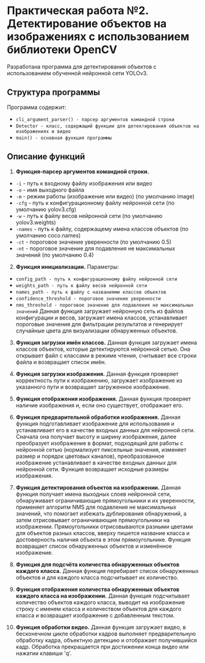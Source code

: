 # Практическая работа №2. Детектирование объектов на изображениях с использованием библиотеки OpenCV

Разработана программа для детектирования объектов с использованием обученной нейронной сети YOLOv3.

## Структура программы

Программа содержит:
- `cli_argument_parser() - парсер аргументов командной строки`
- `Detector - класс, содержащий функции для детектирования объектов на изображениях и видео`
- `main() - основная функция программы`

## Описание функций

1. **Функция-парсер аргументов командной строки.** 
- `-i` - путь к входному файлу изображения или видео
- `-o` - имя выходного файла
- `-m` - режим работы (изображение или видео) (по умолчанию image)
- `-cfg` - путь к конфигурационному файлу нейронной сети (по умолчанию yolov3.cfg)
- `-w` - путь к файлу весов нейронной сети (по умолчанию yolov3.weights)
- `-names` - путь к файлу, содержащему имена классов объектов (по умолчанию coco.names)
- `-ct` - пороговое значение уверенности (по умолчанию 0.5)
- `-nt` -  пороговое значение для подавления не максимальных значений (по умолчанию 0.4)

2. **Функция инициализации.**
 Параметры:
- `config_path - путь к конфигурационному файлу нейронной сети`
- `weights_path - путь к файлу весов нейронной сети`
- `names_path - путь к файлу с названиями классов объектов`
- `confidence_threshold - пороговое значение уверенности`
- `nms_threshold - пороговое значение для подавления не максимальных значений`
 Данная функция загружает нейронную сеть из файлов конфигурации и весов, загружает имена
 классов, устанавливает пороговые значения для фильтрации результатов и генерирует случайные
 цвета для визуализации обнаруженных объектов.

3. **Функция загрузки имён классов.**
 Данная функция загружает имена классов объектов, которые детектируются нейронной сетью.
 Она открывает файл с классами в режиме чтения, считывает все строки файла и возвращает
 список имён.

4. **Функция загрузки изображения.**
 Данная функция проверяет корректность пути к изображению, загружает изображение из
 указанного пути и возвращает загруженное изображение.

5. **Функция отображения изображения.**
 Данная функция проверяет наличие изображения и, если оно существует, отображает его.

6. **Функция предварительной обработки изображения.**
 Данная функция подготавливает изображение для использования и устанавливает его в качестве
 входных данных для нейронной сети. Сначала она получает высоту и ширину изображения, далее
 преобразует изображение в формат, подходящий для работы с нейронной сетью (нормализует
 пиксельные значения, изменяет размер и порядок цветовых каналов), преобразованное изображение
 устанавливает в качестве входных данных для нейронной сети. Функция возвращает исходные
 размеры изображения.
 
7. **Функция детектирования объектов на изображении.**
 Данная функция получает имена выходных слоев нейронной сети, обнаруживает ограничивающие
 прямоугольники и их уверенности, применяет алгоритм NMS для подавления не максимальных
 значений, что помогает избежать дублирования обнаружений, а затем отрисовывает ограничивающие
 прямоугольники на изображении. Прямоугольники отрисовываются разными цветами для объектов
 разных классов, вверху пишется название класса и достоверность наличия объекта в этом
 прямоугольнике. Функция возвращает список обнаруженных объектов и изменённое изображение.

8. **Функция для подсчёта количества обнаруженных объектов каждого класса.**
 Данная функция перебирает список обнаруженных объектов и для каждого класса подсчитывает их
 количество. 

9. **Функция отображения количества обнаруженных объектов каждого класса на изображении.** 
 Данная функция подсчитывает количество объектов каждого класса, выводит на изображение строку
 с именем класса и количеством объектов для каждого класса и возвращает изображение с
 добавленным текстом.

10. **Функция обработки видео.**
 Данная функция загружает видео, в бесконечном цикле обработки кадров выполняет
 предварительную обработку кадра, объектную детекцию и отображает получившийся кадр.
 Обработка прекращается при достижении конца видео или нажатии клавиши 'q'.
